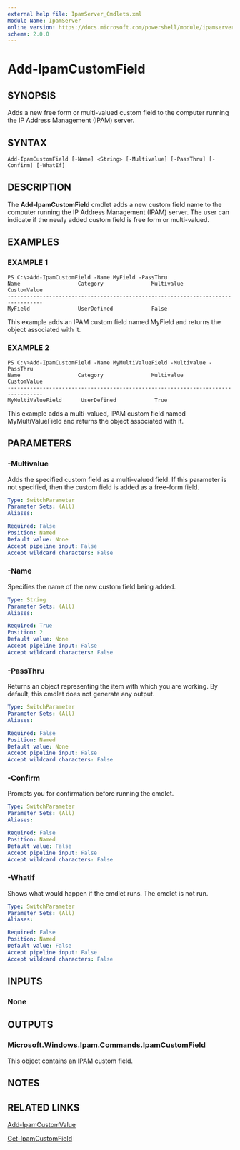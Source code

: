 ```yaml
---
external help file: IpamServer_Cmdlets.xml
Module Name: IpamServer
online version: https://docs.microsoft.com/powershell/module/ipamserver/add-ipamcustomfield?view=windowsserver2012-ps&wt.mc_id=ps-gethelp
schema: 2.0.0
---
```


# Add-IpamCustomField

## SYNOPSIS
Adds a new free form or multi-valued custom field to the computer running the  IP Address Management (IPAM) server.

## SYNTAX

```
Add-IpamCustomField [-Name] <String> [-Multivalue] [-PassThru] [-Confirm] [-WhatIf]
```

## DESCRIPTION
The **Add-IpamCustomField** cmdlet adds a new custom field name to the computer running the IP Address Management (IPAM) server.
The user can indicate if the newly added custom field is free form or multi-valued.

## EXAMPLES

### EXAMPLE 1
```
PS C:\>Add-IpamCustomField -Name MyField -PassThru
Name                  Category               Multivalue        CustomValue 
--------------------------------------------------------------------------------- 
MyField               UserDefined            False
```

This example adds an IPAM custom field named MyField and returns the object associated with it.

### EXAMPLE 2
```
PS C:\>Add-IpamCustomField -Name MyMultiValueField -Multivalue -PassThru
Name                  Category               Multivalue        CustomValue 
--------------------------------------------------------------------------------- 
MyMultiValueField      UserDefined            True
```

This example adds a multi-valued, IPAM custom field named MyMultiValueField and returns the object associated with it.

## PARAMETERS

### -Multivalue
Adds the specified custom field as a multi-valued field.
If this parameter is not specified, then the custom field is added as a free-form field.

```yaml
Type: SwitchParameter
Parameter Sets: (All)
Aliases: 

Required: False
Position: Named
Default value: None
Accept pipeline input: False
Accept wildcard characters: False
```

### -Name
Specifies the name of the new custom field being added.

```yaml
Type: String
Parameter Sets: (All)
Aliases: 

Required: True
Position: 2
Default value: None
Accept pipeline input: False
Accept wildcard characters: False
```

### -PassThru
Returns an object representing the item with which you are working.
By default, this cmdlet does not generate any output.

```yaml
Type: SwitchParameter
Parameter Sets: (All)
Aliases: 

Required: False
Position: Named
Default value: None
Accept pipeline input: False
Accept wildcard characters: False
```

### -Confirm
Prompts you for confirmation before running the cmdlet.

```yaml
Type: SwitchParameter
Parameter Sets: (All)
Aliases: 

Required: False
Position: Named
Default value: False
Accept pipeline input: False
Accept wildcard characters: False
```

### -WhatIf
Shows what would happen if the cmdlet runs.
The cmdlet is not run.

```yaml
Type: SwitchParameter
Parameter Sets: (All)
Aliases: 

Required: False
Position: Named
Default value: False
Accept pipeline input: False
Accept wildcard characters: False
```

## INPUTS

### None

## OUTPUTS

### Microsoft.Windows.Ipam.Commands.IpamCustomField
This object contains an IPAM custom field.

## NOTES

## RELATED LINKS

[Add-IpamCustomValue](./Add-IpamCustomValue.md)

[Get-IpamCustomField](./Get-IpamCustomField.md)

